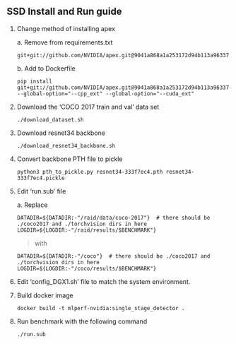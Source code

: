 ## SSD Install and Run guide

1.  Change method of installing apex
    

	a.  Remove from requirements.txt
    

		git+git://github.com/NVIDIA/apex.git@9041a868a1a253172d94b113a963375b9badd030#egg=apex

	b.  Add to Dockerfile
    

		pip install git+git://github.com/NVIDIA/apex.git@9041a868a1a253172d94b113a963375b9badd030#egg=apex --global-option="--cpp_ext" --global-option="--cuda_ext"

2.  Download the ‘COCO 2017 train and val’ data set
    

		./download_dataset.sh

3.  Download resnet34 backbone
    

		./download_resnet34_backbone.sh

4.  Convert backbone PTH file to pickle
    

		python3 pth_to_pickle.py resnet34-333f7ec4.pth resnet34-333f7ec4.pickle

5.  Edit ‘run.sub’ file
    

	a.  Replace
    

		DATADIR=${DATADIR:-"/raid/data/coco-2017"}  # there should be ./coco2017 and ./torchvision dirs in here  
		LOGDIR=${LOGDIR:-"/raid/results/$BENCHMARK"}

	>with

		DATADIR=${DATADIR:-"/coco"}  # there should be ./coco2017 and ./torchvision dirs in here  
		LOGDIR=${LOGDIR:-"/coco/results/$BENCHMARK"}

7.  Edit ‘config_DGX1.sh’ file to match the system environment.
    
8.  Build docker image
    

		docker build -t mlperf-nvidia:single_stage_detector .

9.  Run benchmark with the following command
    

		./run.sub

